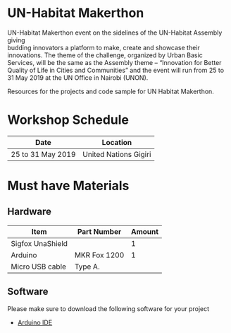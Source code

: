 # UN-Habitat Makerthon

UN-Habitat Makerthon event on the sidelines of the UN-Habitat Assembly giving  
budding innovators a platform to make, create and showcase their innovations. The theme of the challenge,
organized by Urban Basic Services, will be the same as the Assembly theme
–  “Innovation for Better Quality of Life in Cities and Communities” and the event will run
from 25 to 31 May 2019 at the UN Office in Nairobi (UNON). 

Resources for the projects and code sample for UN Habitat Makerthon.

# Workshop Schedule
Date | Location 
---------------|------------
25 to 31 May 2019 | United Nations Gigiri

# Must have Materials

## Hardware
Item  | Part Number | Amount 
------------ | -------------|------------
Sigfox UnaShield |  | 1 
Arduino | MKR Fox 1200 | 1 
Micro USB cable | Type A. |


## Software
Please make sure to download the following software for your project

- [Arduino IDE](https://www.arduino.cc/en/Main/Software)


